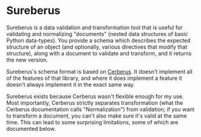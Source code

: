 # Sureberus

Sureberus is a data validation and transformation tool that is useful for validating and normalizing "documents" (nested data structures of basic Python data-types). You provide a schema which describes the expected structure of an object (and optionally, various directives that modify that structure), along with a document to validate and transform, and it returns the new version.

Sureberus's schema format is based on [Cerberus](https://github.com/pyeve/cerberus/). It doesn't implement all of the features of that library, and where it does implement a feature it doesn't always implement it in the exact same way.

Sureberus exists because Cerberus wasn't flexible enough for my use. Most importantly, Cerberus strictly separates transformation (what the Cerberus documentation calls "Normalization") from validation; if you want to transform a document, you can't also make sure it's valid at the same time. This can lead to some surprising limitations, some of which are documented below.
